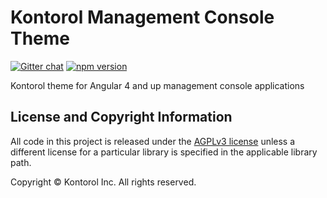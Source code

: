 # Kontorol Management Console Theme

[![Gitter chat](https://badges.gitter.im/kontorol-ng/kontorol-ng.png)](https://gitter.im/kontorol-ng/kmc-ng) [![npm version](https://badge.fury.io/js/%40kontorol-ng%2Fmc-theme.svg)](https://badge.fury.io/js/%40kontorol-ng%2Fmc-theme)

Kontorol theme for Angular 4 and up management console applications

## License and Copyright Information
All code in this project is released under the [AGPLv3 license](http://www.gnu.org/licenses/agpl-3.0.html) unless a different license for a particular library is specified in the applicable library path.

Copyright © Kontorol Inc. All rights reserved.
